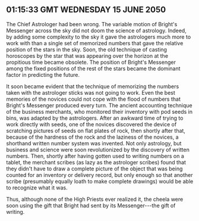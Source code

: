 ## 01:15:33 GMT WEDNESDAY 15 JUNE 2050
The Chief Astrologer had been wrong. The variable motion of Bright's Messenger across the sky did not doom the science of astrology. Indeed, by adding some complexity to the sky it gave the astrologers much more to work with than a single set of memorized numbers that gave the relative position of the stars in the sky. Soon, the old technique of casting horoscopes by the star that was appearing over the horizon at the propitious time became obsolete. The position of Bright's Messenger among the fixed positions of the rest of the stars became the dominant factor in predicting the future.

It soon became evident that the technique of memorizing the numbers taken with the astrologer sticks was not going to work. Even the best memories of the novices could not cope with the flood of numbers that Bright's Messenger produced every turn. The ancient accounting technique of the business merchants, who monitored their inventory with pod seeds in bins, was adapted by the astrologers. After an awkward time of trying to work directly with seeds, one of the novices discovered the device of scratching pictures of seeds on flat plates of rock, then shortly after that, because of the hardness of the rock and the laziness of the novices, a shorthand written number system was invented. Not only astrology, but business and science were soon revolutionized by the discovery of written numbers. Then, shortly after having gotten used to writing numbers on a tablet, the merchant scribes (as lazy as the astrologer scribes) found that they didn't have to draw a complete picture of the object that was being counted for an inventory or delivery record, but only enough so that another scribe (presumably equally loath to make complete drawings) would be able to recognize what it was.

Thus, although none of the High Priests ever realized it, the cheela were soon using the gift that Bright had sent by its Messenger---the gift of writing.